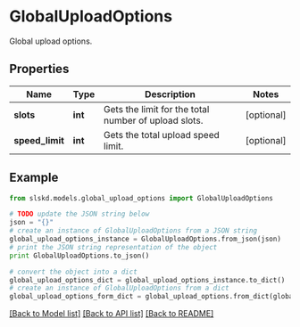 # GlobalUploadOptions

Global upload options.

## Properties
Name | Type | Description | Notes
------------ | ------------- | ------------- | -------------
**slots** | **int** | Gets the limit for the total number of upload slots. | [optional]
**speed_limit** | **int** | Gets the total upload speed limit. | [optional]

## Example

```python
from slskd.models.global_upload_options import GlobalUploadOptions

# TODO update the JSON string below
json = "{}"
# create an instance of GlobalUploadOptions from a JSON string
global_upload_options_instance = GlobalUploadOptions.from_json(json)
# print the JSON string representation of the object
print GlobalUploadOptions.to_json()

# convert the object into a dict
global_upload_options_dict = global_upload_options_instance.to_dict()
# create an instance of GlobalUploadOptions from a dict
global_upload_options_form_dict = global_upload_options.from_dict(global_upload_options_dict)
```
[[Back to Model list]](../README.md#documentation-for-models) [[Back to API list]](../README.md#documentation-for-api-endpoints) [[Back to README]](../README.md)
